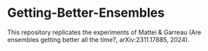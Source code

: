 # Getting-Better-Ensembles
This repository replicates the experiments of Mattei &amp; Garreau (Are ensembles getting better all the time?, arXiv:2311.17885, 2024).
